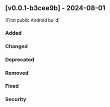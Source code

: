 ## [v0.0.1-b3cee9b] - 2024-08-01

(First public Android build)

### Added

### Changed

### Deprecated

### Removed

### Fixed

### Security
